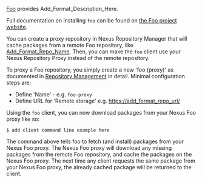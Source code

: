 <!--

    Sonatype Nexus (TM) Open Source Version
    Copyright (c) 2019-present Sonatype, Inc.
    All rights reserved. Includes the third-party code listed at http://links.sonatype.com/products/nexus/oss/attributions.

    This program and the accompanying materials are made available under the terms of the Eclipse Public License Version 1.0,
    which accompanies this distribution and is available at http://www.eclipse.org/legal/epl-v10.html.

    Sonatype Nexus (TM) Professional Version is available from Sonatype, Inc. "Sonatype" and "Sonatype Nexus" are trademarks
    of Sonatype, Inc. Apache Maven is a trademark of the Apache Software Foundation. M2eclipse is a trademark of the
    Eclipse Foundation. All other trademarks are the property of their respective owners.

-->


[Foo](https://add_URL_To_Format_Info_Here/) provides Add_Format_Description_Here.


Full documentation on installing `foo` can be found on [the Foo project website](https://add_Format_Install_Info_URL/).


You can create a proxy repository in Nexus Repository Manager that will cache packages from a remote Foo repository, like
[Add_Format_Repo_Name](https://add_format_repo_url/). Then, you can make the `foo` client use your Nexus Repository Proxy 
instead of the remote repository.
 
To proxy a Foo repository, you simply create a new 'foo (proxy)' as documented in 
[Repository Management](https://help.sonatype.com/repomanager3/configuration/repository-management) in
detail. Minimal configuration steps are:

- Define 'Name' - e.g. `foo-proxy`
- Define URL for 'Remote storage' e.g. [https://add_format_repo_url/](https://add_format_repo_url/)

Using the `foo` client, you can now download packages from your Nexus Foo proxy like so:

    $ add client command line example here
    
The command above tells foo to fetch (and install) packages from your Nexus Foo proxy. The Nexus Foo proxy will 
download any missing packages from the remote Foo repository, and cache the packages on the Nexus Foo proxy.
The next time any client requests the same package from your Nexus Foo proxy, the already cached package will
be returned to the client.
